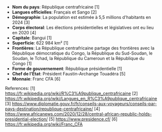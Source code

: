 * **Nom du pays**: République centrafricaine [1]
* **Langues officielles**: Français et Sango [2]
* **Démographie**: La population est estimée à 5,5 millions d'habitants en 2024 [3]
* **Corps électoral**: Les élections présidentielles et législatives ont eu lieu en 2020 [4]
* **Capitale**: Bangui [1]
* **Superficie**: 622 984 km² [1]
* **Frontières**: La République centrafricaine partage des frontières avec la République démocratique du Congo, la République du Sud-Soudan, le Soudan, le Tchad, la République du Cameroun et la République du Congo [1]
* **Forme de gouvernement**: République présidentielle [1]
* **Chef de l'État**: Président Faustin-Archange Touadéra [5]
* **Monnaie**: Franc CFA [6]

References:
[1] https://fr.wikipedia.org/wiki/R%C3%A9publique_centrafricaine
[2] https://fr.wikipedia.org/wiki/Langues_en_R%C3%A9publique_centrafricaine
[3] https://www.diplomatie.gouv.fr/fr/conseils-aux-voyageurs/conseils-par-pays-destination/republique-centrafricaine/
[4] https://www.africanews.com/2020/12/28/central-african-republic-holds-presidential-election/
[5] https://www.presidence.cf/
[6] https://fr.wikipedia.org/wiki/Franc_CFA